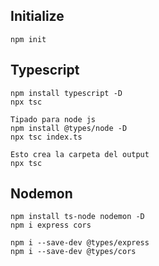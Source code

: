 ## Initialize

```
npm init
```

## Typescript

```
npm install typescript -D
npx tsc

Tipado para node js
npm install @types/node -D
npx tsc index.ts

Esto crea la carpeta del output
npx tsc
```

## Nodemon

```
npm install ts-node nodemon -D
npm i express cors

npm i --save-dev @types/express
npm i --save-dev @types/cors
```
